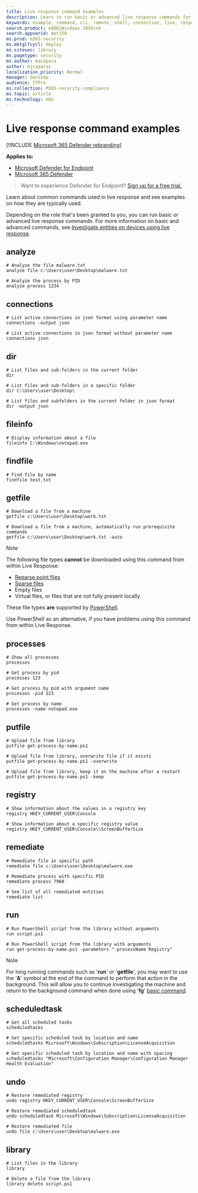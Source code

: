 ```yaml
---
title: Live response command examples
description: Learn to run basic or advanced live response commands for Microsoft Defender for Endpoint and see examples on how it's used.
keywords: example, command, cli, remote, shell, connection, live, response, real-time, command, script, remediate, hunt, export, log, drop, download, file
search.product: eADQiWindows 10XVcnh
search.appverid: met150
ms.prod: m365-security
ms.mktglfcycl: deploy
ms.sitesec: library
ms.pagetype: security
ms.author: macapara
author: mjcaparas
localization_priority: Normal
manager: dansimp
audience: ITPro
ms.collection: M365-security-compliance
ms.topic: article
ms.technology: mde
---
```


# Live response command examples

[!INCLUDE [Microsoft 365 Defender rebranding](../../includes/microsoft-defender.md)]


**Applies to:**
- [Microsoft Defender for Endpoint](https://go.microsoft.com/fwlink/p/?linkid=2154037)
- [Microsoft 365 Defender](https://go.microsoft.com/fwlink/?linkid=2118804)

> Want to experience Defender for Endpoint? [Sign up for a free trial.](https://www.microsoft.com/microsoft-365/windows/microsoft-defender-atp?ocid=docs-wdatp-investigateip-abovefoldlink)

Learn about common commands used in live response and see examples on how they are typically used.

Depending on the role that's been granted to you, you can run basic or advanced live response commands. For more information on basic and advanced commands, see [Investigate entities on devices using live response](live-response.md).


## analyze 

```
# Analyze the file malware.txt
analyze file c:\Users\user\Desktop\malware.txt
```

```
# Analyze the process by PID
analyze process 1234
```

## connections

```
# List active connections in json format using parameter name
connections -output json
```

```
# List active connections in json format without parameter name
connections json
```

## dir

```
# List files and sub-folders in the current folder
dir
```

```
# List files and sub-folders in a specific folder
dir C:\Users\user\Desktop\
```

```
# List files and subfolders in the current folder in json format
dir -output json
```

## fileinfo

```
# Display information about a file
fileinfo C:\Windows\notepad.exe
```

## findfile

```
# Find file by name
findfile test.txt
```

## getfile

```
# Download a file from a machine
getfile c:\Users\user\Desktop\work.txt
```

```
# Download a file from a machine, automatically run prerequisite commands
getfile c:\Users\user\Desktop\work.txt -auto
```

>[!NOTE]
>
> The following file types **cannot** be downloaded using this command from within Live Response:
>
> * [Reparse point files](/windows/desktop/fileio/reparse-points/)
> * [Sparse files](/windows/desktop/fileio/sparse-files/)
> * Empty files
> * Virtual files, or files that are not fully present locally
>
> These file types **are** supported by [PowerShell](/powershell/scripting/overview?view=powershell-6/?&preserve-view=true).
>
> Use PowerShell as an alternative, if you have problems using this command from within Live Response.

## processes
```
# Show all processes
processes
```

```
# Get process by pid
processes 123
```

```
# Get process by pid with argument name
processes -pid 123
```

```
# Get process by name
processes -name notepad.exe
```

## putfile

```
# Upload file from library
putfile get-process-by-name.ps1
```

```
# Upload file from library, overwrite file if it exists
putfile get-process-by-name.ps1 -overwrite
```

```
# Upload file from library, keep it on the machine after a restart
putfile get-process-by-name.ps1 -keep
```

## registry

```
# Show information about the values in a registry key
registry HKEY_CURRENT_USER\Console
```

```
# Show information about a specific registry value
registry HKEY_CURRENT_USER\Console\\ScreenBufferSize
```


## remediate

```
# Remediate file in specific path
remediate file c:\Users\user\Desktop\malware.exe
```

```
# Remediate process with specific PID
remediate process 7960
```

```
# See list of all remediated entities
remediate list
```

## run

```
# Run PowerShell script from the library without arguments
run script.ps1
```

```
# Run PowerShell script from the library with arguments
run get-process-by-name.ps1 -parameters "-processName Registry"
```
>[!NOTE]
>
> For long running commands such as '**run**' or '**getfile**', you may want to use the '**&**' symbol at the end of the command to perform that action in the background.
> This will allow you to continue investigating the machine and return to the background command when done using '**fg**' [basic command](live-response.md#basic-commands).
>
## scheduledtask

```
# Get all scheduled tasks
scheduledtasks
```

```
# Get specific scheduled task by location and name
scheduledtasks Microsoft\Windows\Subscription\LicenseAcquisition
```

```
# Get specific scheduled task by location and name with spacing
scheduledtasks "Microsoft\Configuration Manager\Configuration Manager Health Evaluation"
```


## undo

```
# Restore remediated registry
undo registry HKEY_CURRENT_USER\Console\ScreenBufferSize
```

```
# Restore remediated scheduledtask
undo scheduledtask Microsoft\Windows\Subscription\LicenseAcquisition
```

```
# Restore remediated file
undo file c:\Users\user\Desktop\malware.exe
```


## library

```
# List files in the library
library
```

```
# Delete a file from the library
library delete script.ps1
```
